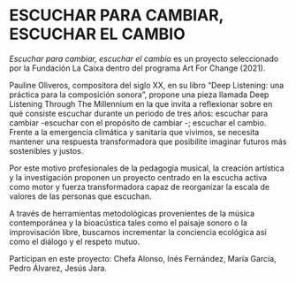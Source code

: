 # ESCUCHAR PARA CAMBIAR, ESCUCHAR EL CAMBIO

*Escuchar para cambiar, escuchar el cambio* es un proyecto seleccionado por la Fundación La Caixa dentro del programa Art For Change (2021).

Pauline Oliveros, compositora del siglo XX, en su libro “Deep Listening: una práctica para la composición sonora”, propone una pieza llamada Deep Listening Through The Millennium en la que invita a reflexionar sobre en qué consiste escuchar durante un periodo de tres años: escuchar para cambiar -escuchar con el propósito de cambiar -; escuchar el cambio. Frente a la emergencia climática y sanitaria que vivimos, se necesita mantener una respuesta transformadora que posibilite imaginar futuros más sostenibles y justos. 

Por este motivo profesionales de la pedagogía musical, la creación artística y la investigación proponen un proyecto centrado en la escucha activa como motor y fuerza transformadora capaz de reorganizar la escala de valores de las personas que escuchan.

A través de herramientas metodológicas provenientes de la música contemporánea y la bioacústica tales como el paisaje sonoro o la improvisación libre, buscamos incrementar la conciencia ecológica así como el diálogo y el respeto mutuo.

Participan en este proyecto: Chefa Alonso, Inés Fernández, María García, Pedro Álvarez, Jesús Jara.
